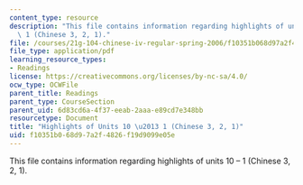 ```yaml
---
content_type: resource
description: "This file contains information regarding highlights of units 10 \u2013\
  \ 1 (Chinese 3, 2, 1)."
file: /courses/21g-104-chinese-iv-regular-spring-2006/f10351b068d97a2f4826f19d9099e05e_MIT21G_104S06_review.pdf
file_type: application/pdf
learning_resource_types:
- Readings
license: https://creativecommons.org/licenses/by-nc-sa/4.0/
ocw_type: OCWFile
parent_title: Readings
parent_type: CourseSection
parent_uid: 6d83cd6a-4f37-eeab-2aaa-e89cd7e348bb
resourcetype: Document
title: "Highlights of Units 10 \u2013 1 (Chinese 3, 2, 1)"
uid: f10351b0-68d9-7a2f-4826-f19d9099e05e
---
```

This file contains information regarding highlights of units 10 – 1 (Chinese 3, 2, 1).